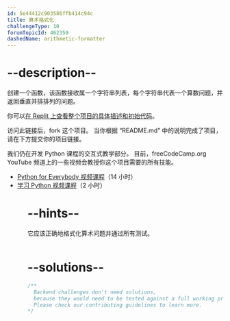 ```yaml
---
id: 5e44412c903586ffb414c94c
title: 算术格式化
challengeType: 10
forumTopicId: 462359
dashedName: arithmetic-formatter
---
```


# --description--

创建一个函数，该函数接收属一个字符串列表，每个字符串代表一个算数问题，并返回垂直并排排列的问题。

你可以[在 Replit 上查看整个项目的具体描述和初始代码](https://replit.com/github/freeCodeCamp/boilerplate-arithmetic-formatter)。

访问此链接后，fork 这个项目。 当你根据 “README.md” 中的说明完成了项目，请在下方提交你的项目链接。

我们仍在开发 Python 课程的交互式教学部分。 目前，freeCodeCamp.org YouTube 频道上的一些视频会教授你这个项目需要的所有技能。

<ul> <li>
    <a href='https://www.freecodecamp.org/news/python-for-everybody/'>Python for Everybody 视频课程</a>（14 小时）
  </li>
  <li>
    <a href='https://www.freecodecamp.org/news/learn-python-basics-in-depth-video-course/'>学习 Python 视频课程</a>（2 小时）
  </li>
<ul>

# --hints--

它应该正确地格式化算术问题并通过所有测试。

```js

```

# --solutions--

```js
/**
  Backend challenges don't need solutions,
  because they would need to be tested against a full working project.
  Please check our contributing guidelines to learn more.
*/
```
